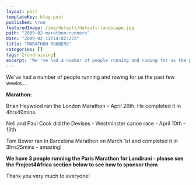 ```yaml
---
layout: post
templateKey: blog-post
published: true
featuredImage: /img/default/default-landscape.jpg
path: "2009-02-marathon-runners"
date: "2009-02-13T14:02:22Z"
title: "MARATHON RUNNERS"
categories: []
tags: [fundraising]
excerpt: 'We''ve had a number of people running and rowing for us the past few weeks....<span style="font-wei...'
---
```


We've had a number of people running and rowing for us the past few weeks....

<span style="font-weight: bold;">Marathon:</span>

Brian Heywood ran the London Marathon – April 26th. He completed it in 4hrs40mins.

Neil and Paul Cook did the Devises - Westminster canoe race - April 10th - 13th

Tom Bower ran in Barcelona Marathon on March 1st and completed it in 3hrs25mins - amazing!

<span style="font-weight: bold;">We have 3 people running the Paris Marathon for Landirani - please see the Project4Africa section below to see how to sponsor them</span>

Thank you very much to everyone!
